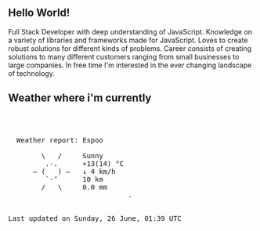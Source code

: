 ## Hello World!

Full Stack Developer with deep understanding of JavaScript. Knowledge on a variety of libraries and frameworks made for JavaScript. Loves to create robust solutions for different kinds of problems. Career consists of creating solutions to many different customers ranging from small businesses to large companies. In free time I'm interested in the ever changing landscape of technology. 

## Weather where i'm currently  
<pre>


 
  Weather report: Espoo  
    
        \   /     Sunny  
         .-.      +13(14) °C  
      ― (   ) ―   ↓ 4 km/h  
         `-’      10 km  
        /   \     0.0 mm  
                             .


Last updated on Sunday, 26 June, 01:39 UTC
</pre>
